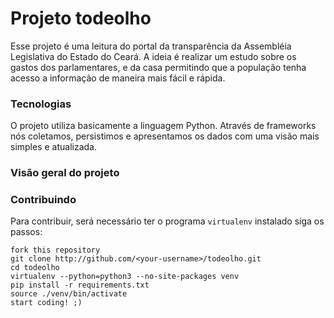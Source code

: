 # Projeto todeolho

Esse projeto é uma leitura do portal da transparência da Assembléia Legislativa
do Estado do Ceará. A ideia é realizar um estudo sobre os gastos dos parlamentares,
e da casa permitindo que a população tenha acesso a informação de maneira mais fácil
e rápida.

### Tecnologias

O projeto utiliza basicamente a linguagem Python. Através de frameworks nós coletamos,
persistimos e apresentamos os dados com uma visão mais simples e atualizada.

### Visão geral do projeto

<chart here>

### Contribuindo

Para contribuir, será necessário ter o programa `virtualenv` instalado siga os passos:

```
fork this repository
git clone http://github.com/<your-username>/todeolho.git
cd todeolho
virtualenv --python=python3 --no-site-packages venv
pip install -r requirements.txt
source ./venv/bin/activate
start coding! ;)
```

